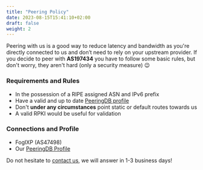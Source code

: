 ```yaml
---
title: "Peering Policy"
date: 2023-08-15T15:41:10+02:00
draft: false
weight: 2
---
```


Peering with us is a good way to reduce latency and bandwidth as you're directly connected to us and don’t need to rely on your upstream provider. If you decide to peer with **AS197434** you have to follow some basic rules, but don't worry, they aren't hard (only a security measure) 😉

### Requirements and Rules
+ In the possession of a RIPE assigned ASN and IPv6 prefix
+ Have a valid and up to date [PeeringDB profile](https://www.peeringdb.com/)
+ Don't **under any circumstances** point static or default routes towards us
+ A valid RPKI would be useful for validation

### Connections and Profile
+ FogIXP (AS47498)
+ Our [PeeringDB Profile](https://www.peeringdb.com/net/33774)

Do not hesitate to [contact us](mailto:peering@as197434.net), we will answer in 1-3 business days!